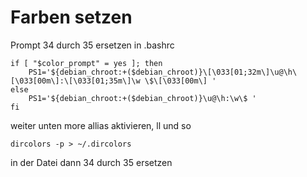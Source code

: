 
# Farben setzen

Prompt 34 durch 35 ersetzen in .bashrc
```
if [ "$color_prompt" = yes ]; then
    PS1='${debian_chroot:+($debian_chroot)}\[\033[01;32m\]\u@\h\[\033[00m\]:\[\033[01;35m\]\w \$\[\033[00m\] '
else
    PS1='${debian_chroot:+($debian_chroot)}\u@\h:\w\$ '
fi
```

weiter unten more allias aktivieren, ll und so

```
dircolors -p > ~/.dircolors
```
in der Datei dann 34 durch 35 ersetzen
